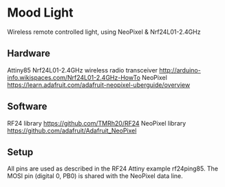 Mood Light 
==========

Wireless remote controlled light, using NeoPixel &amp; Nrf24L01-2.4GHz

Hardware
--------
Attiny85
Nrf24L01-2.4GHz wireless radio transceiver http://arduino-info.wikispaces.com/Nrf24L01-2.4GHz-HowTo
NeoPixel https://learn.adafruit.com/adafruit-neopixel-uberguide/overview

Software
--------
RF24 library https://github.com/TMRh20/RF24
NeoPixel library https://github.com/adafruit/Adafruit_NeoPixel

Setup
-----
All pins are used as described in the RF24 Attiny example rf24ping85.
The MOSI pin (digital 0, PB0) is shared with the NeoPixel data line. 
